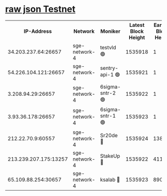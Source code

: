 
[raw json Testnet](https://rpc-check.sget.stavr.tech/sget/rpc-sget-result.json)
=


<table><tr><th>IP-Address</th><th>Network</th><th>Moniker</th><th>Latest Block Height</th><th>Earliest Block Height</th><th>Catching Up</th><th>Tx Index</th><th>Voting Power</th><th>Scan Time</th></tr><tr><td>34.203.237.64:26657</td><td>sge-network-4</td><td>testvld 🟢</td><td>1535918</td><td>1</td><td>False</td><td>on</td><td>0</td><td>2024-02-12T14:33:45.974530279UTC</td></tr><tr><td>54.226.104.121:26657</td><td>sge-network-4</td><td>sentry-api-1 🟢</td><td>1535921</td><td>1</td><td>False</td><td>on</td><td>0</td><td>2024-02-12T14:34:02.959663531UTC</td></tr><tr><td>3.208.94.29:26657</td><td>sge-network-4</td><td>6sigma-sntr-2 🟢</td><td>1535922</td><td>1</td><td>False</td><td>on</td><td>0</td><td>2024-02-12T14:34:13.223554977UTC</td></tr><tr><td>3.93.36.178:26657</td><td>sge-network-4</td><td>6sigma-sntr-1 🟢</td><td>1535923</td><td>1</td><td>False</td><td>on</td><td>0</td><td>2024-02-12T14:34:15.977625831UTC</td></tr><tr><td>212.22.70.9:60557</td><td>sge-network-4</td><td>Sr20de 🔴</td><td>1535924</td><td>138001</td><td>False</td><td>on</td><td>104</td><td>2024-02-12T14:34:20.826751100UTC</td></tr><tr><td>213.239.207.175:13257</td><td>sge-network-4</td><td>StakeUp 🔴</td><td>1535922</td><td>411001</td><td>False</td><td>off</td><td>100</td><td>2024-02-12T14:34:12.163655688UTC</td></tr><tr><td>65.109.88.254:30657</td><td>sge-network-4</td><td>ksalab 🔴</td><td>1535923</td><td>890001</td><td>False</td><td>off</td><td>2050</td><td>2024-02-12T14:34:18.402230299UTC</td></tr></table>
